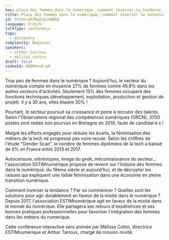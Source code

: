 ```yaml
---
key: place_des_femmes_dans_le_numerique__comment_inverser_la_tendance__
title: Place des femmes dans le numérique, comment inverser la tendance ?
id: th1thruM7NqIzpcnHD6b
language: French
talkType: conference
tags:
  - discovery
complexity: Beginner
speakers:
  - arthur_tarroux
  - melissa_cottin
draft: false
videoId: AR8MXavA-p0
---
```


Trop peu de femmes dans le numérique ? Aujourd'hui, le secteur du numérique compte en moyenne 27% de femmes contre 46,8% dans les autres secteurs d'activités. Seulement 15% des femmes occupent des fonctions techniques (développement, exploitation, production et gestion de projet). Il y a 30 ans, elles étaient 30% !

Pourtant, le secteur poursuit sa croissance et peine à recruter des talents. Selon l'Observatoire régional des compétences numériques (ORCN), 3700 postes sont restés non pourvus en Bretagne en 2019, faute de candidat⸱e⸱s ! 

Malgré les efforts engagés pour réduire les écarts, la féminisation des métiers de la tech ne progresse pas voire recule. Selon les chiffres de l'étude "Gender Scan", le nombre de femmes diplômées de la tech a baissé de 6% en France entre 2013 et 2017. 

Autocensure, stéréotypes, image du geek, méconnaissance du secteur... l'association ESTIMnumérique propose de revenir sur l'histoire des femmes dans le numérique, du 19ème siècle et aujourd'hui, et de décrypter les raisons qui expliquent une faible féminisation dans une économie en pleine transition numérique.

Comment inverser la tendance ? Par où commencer ? Quelles sont les solutions pour agir durablement en faveur de la mixité dans le numérique ? Depuis 2017, l'association ESTIMnumérique agit en faveur de la mixité dans le monde du numérique. Elle partagera ses retours d'expériences et ses bonnes pratiques professionnelles pour favoriser l'intégration des femmes dans les métiers du numérique.

Cette conférence interactive sera animée par Mélissa Cottin, directrice ESTIMnumérique et Arthur Tarroux, chargé de mission mixité.
